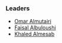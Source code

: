 ### Leaders 

* [Omar Almutairi](mailto:omar.almutairi@owasp.org)
* [Faisal Albuloushi](mailto:faisal.albuloushi@owasp.org)
* [Khaled Almesab](mailto:khaled.almesab@owasp.org)
